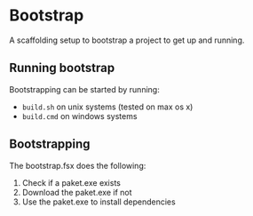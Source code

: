 # Bootstrap
A scaffolding setup to bootstrap a project to get up and running. 

## Running bootstrap
Bootstrapping can be started by running:
* `build.sh` on unix systems (tested on max os x)
* `build.cmd` on windows systems

## Bootstrapping
The bootstrap.fsx does the following:
1.  Check if a paket.exe exists
2.  Download the paket.exe if not
3.  Use the paket.exe to install dependencies
